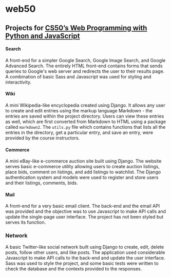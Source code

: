 # web50
## Projects for [CS50’s Web Programming with Python and JavaScript](https://www.edx.org/course/cs50s-web-programming-with-python-and-javascript)

#### Search 
A front-end for a simpler Google Search, Google Image Search, and Google Advanced Search. The entirely HTML front-end contains forms that sends queries to Google's web server and redirects the user to their results page. A combination of basic Sass and Javascript was used for styling and interactivity.

#### Wiki
A mini Wikipedia-like encyclopedia created using Django. It allows any user to create and edit entries using the markup language Markdown - the entries are saved within the project directory. Users can view these entries as well, which are first converted from Markdown to HTML using a package called `markdown2`. The `utils.py` file which contains functions that lists all the entries in the directory, get a particular entry, and save an entry, were provided by the course instructors.

#### Commerce 
A mini eBay-like e-commerce auction site built using Django. The website serves basic e-commerce utility allowing users to create auction listings, place bids, comment on listings, and add listings to watchlist. The Django authentication system and models were used to register and store users and their listings, comments, bids.

#### Mail
A front-end for a very basic email client. The back-end and the email API was provided and the objective was to use Javascript to make API calls and update the single-page user interface. The project has not been styled but serves its function. 

### Network
A basic Twitter-like social network built using Django to create, edit, delete posts, follow other users, and like posts. The application used considerable Javascript to make API calls to the back-end and update the user interface. Sass was used to style the project, and some basic tests were written to check the database and the contexts provided to the responses.
